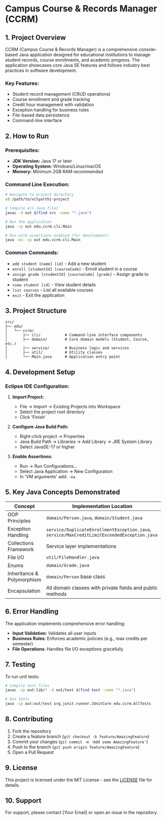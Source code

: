# Campus Course & Records Manager (CCRM)

## 1. Project Overview
CCRM (Campus Course & Records Manager) is a comprehensive console-based Java application designed for educational institutions to manage student records, course enrollments, and academic progress. The application showcases core Java SE features and follows industry best practices in software development.

### Key Features:
- Student record management (CRUD operations)
- Course enrollment and grade tracking
- Credit hour management with validation
- Exception handling for business rules
- File-based data persistence
- Command-line interface

## 2. How to Run
### Prerequisites:
- **JDK Version:** Java 17 or later
- **Operating System:** Windows/Linux/macOS
- **Memory:** Minimum 2GB RAM recommended

### Command Line Execution:
```bash
# Navigate to project directory
cd /path/to/vityarthi-project

# Compile all Java files
javac -d out $(find src -name "*.java")

# Run the application
java -cp out edu.ccrm.cli.Main

# Run with assertions enabled (for development)
java -ea -cp out edu.ccrm.cli.Main
```

### Common Commands:
- `add student [name] [id]` - Add a new student
- `enroll [studentId] [courseCode]` - Enroll student in a course
- `assign grade [studentId] [courseCode] [grade]` - Assign grade to student
- `view student [id]` - View student details
- `list courses` - List all available courses
- `exit` - Exit the application

## 3. Project Structure
```
src/
├── edu/
│   └── ccrm/
│       ├── cli/           # Command-line interface components
│       ├── domain/        # Core domain models (Student, Course, etc.)
│       ├── service/       # Business logic and services
│       ├── util/          # Utility classes
│       └── Main.java      # Application entry point
```

## 4. Development Setup
### Eclipse IDE Configuration:
1. **Import Project:**
   - File → Import → Existing Projects into Workspace
   - Select the project root directory
   - Click 'Finish'

2. **Configure Java Build Path:**
   - Right-click project → Properties
   - Java Build Path → Libraries → Add Library → JRE System Library
   - Select JavaSE-17 or higher

3. **Enable Assertions:**
   - Run → Run Configurations...
   - Select Java Application → New Configuration
   - In 'VM arguments' add: `-ea`

## 5. Key Java Concepts Demonstrated
| Concept | Implementation Location |
|---------|-------------------------|
| OOP Principles | `domain/Person.java`, `domain/Student.java` |
| Exception Handling | `service/DuplicateEnrollmentException.java`, `service/MaxCreditLimitExceededException.java` |
| Collections Framework | Service layer implementations |
| File I/O | `util/FileHandler.java` |
| Enums | `domain/Grade.java` |
| Inheritance & Polymorphism | `domain/Person` base class |
| Encapsulation | All domain classes with private fields and public methods |

## 6. Error Handling
The application implements comprehensive error handling:
- **Input Validation**: Validates all user inputs
- **Business Rules**: Enforces academic policies (e.g., max credits per semester)
- **File Operations**: Handles file I/O exceptions gracefully

## 7. Testing
To run unit tests:
```bash
# Compile test files
javac -cp out:lib/* -d out/test $(find test -name "*.java")

# Run tests
java -cp out:out/test org.junit.runner.JUnitCore edu.ccrm.AllTests
```

## 8. Contributing
1. Fork the repository
2. Create a feature branch (`git checkout -b feature/AmazingFeature`)
3. Commit your changes (`git commit -m 'Add some AmazingFeature'`)
4. Push to the branch (`git push origin feature/AmazingFeature`)
5. Open a Pull Request

## 9. License
This project is licensed under the MIT License - see the [LICENSE](LICENSE) file for details.

## 10. Support
For support, please contact [Your Email] or open an issue in the repository.
